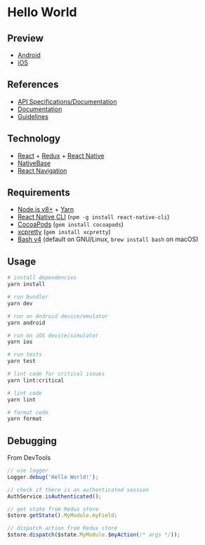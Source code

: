 # Hello World

## Preview

- [Android](https://appetize.io/app/@{APPETIZE_ANDROID_ID}?device=nexus5&scale=75&orientation=portrait&osVersion=7.1)
- [iOS](https://appetize.io/app/@{APPETIZE_IOS_ID}?device=iphone6s&scale=75&orientation=portrait&osVersion=11.1)

## References

- [API Specifications/Documentation](https://starterspecapi.docs.apiary.io/)
- [Documentation](./docs)
- [Guidelines](https://github.com/emiketic/emiketic-starter-dev/tree/master/docs/guidelines)

## Technology

- [React](https://reactjs.org/) + [Redux](https://redux.js.org/) + [React Native](https://facebook.github.io/react-native/)
- [NativeBase](https://nativebase.io/)
- [React Navigation](https://reactnavigation.org/)

## Requirements

- [Node.js v8+](https://nodejs.org/) + [Yarn](https://yarnpkg.com/)
- [React Native CLI](https://www.npmjs.com/package/react-native-cli) (`npm -g install react-native-cli`)
- [CocoaPods](https://cocoapods.org/) (`gem install cocoapods`)
- [xcpretty](https://github.com/supermarin/xcpretty) (`gem install xcpretty`)
- [Bash v4](http://tldp.org/LDP/abs/html/bashver4.html) (default on GNU/Linux, `brew install bash` on macOS)

## Usage

```sh
# install dependencies
yarn install

# run bundler
yarn dev

# run on Android device/emulator
yarn android

# run on iOS device/simulator
yarn ios

# run tests
yarn test

# lint code for critical issues
yarn lint:critical

# lint code
yarn lint

# format code
yarn format
```

## Debugging

From DevTools

```javascript
// use logger
Logger.debug('Hello World!');

// check if there is an authenticated session
AuthService.isAuthenticated();

// get state from Redux store
$store.getState().MyModule.myField;

// dispatch action from Redux store
$store.dispatch($state.MyModule.$myAction(/* args */));
```
